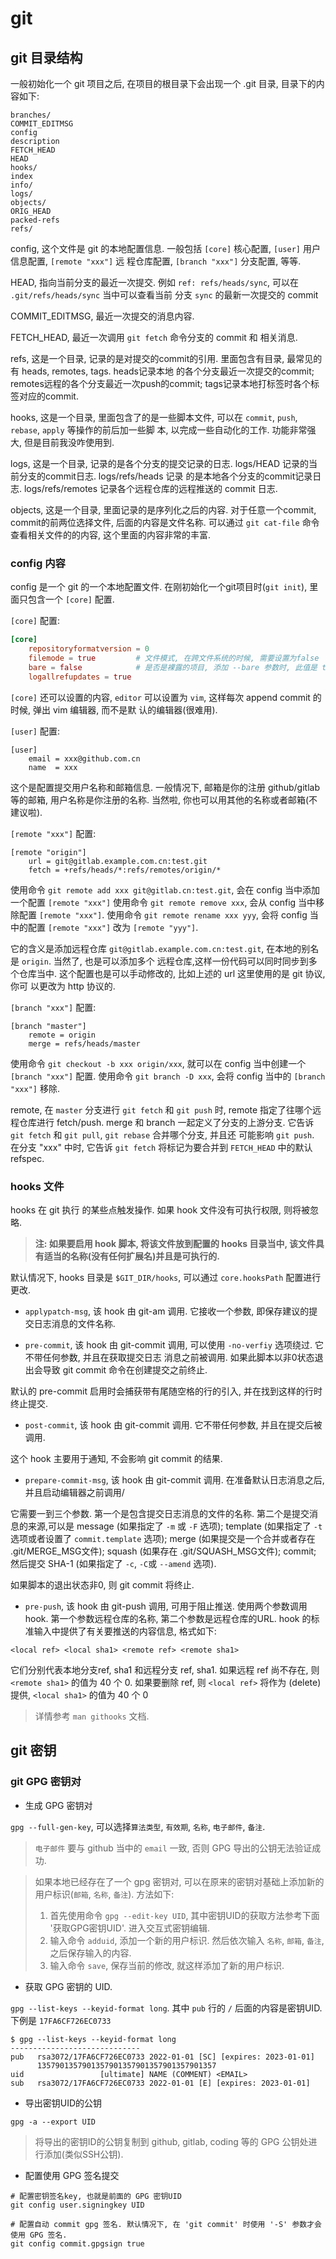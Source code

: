 # git

## git 目录结构

一般初始化一个 git 项目之后, 在项目的根目录下会出现一个 .git 目录, 目录下的内容如下: 

```
branches/
COMMIT_EDITMSG
config         
description
FETCH_HEAD     
HEAD      
hooks/
index
info/
logs/
objects/
ORIG_HEAD
packed-refs
refs/
```

config, 这个文件是 git 的本地配置信息. 一般包括 `[core]` 核心配置, `[user]` 用户信息配置, `[remote "xxx"]` 远
程仓库配置, `[branch "xxx"]` 分支配置, 等等.

HEAD, 指向当前分支的最近一次提交. 例如 `ref: refs/heads/sync`, 可以在 `.git/refs/heads/sync` 当中可以查看当前
分支 `sync` 的最新一次提交的 commit

COMMIT_EDITMSG, 最近一次提交的消息内容.

FETCH_HEAD, 最近一次调用 `git fetch` 命令分支的 commit 和 相关消息.

refs, 这是一个目录, 记录的是对提交的commit的引用. 里面包含有目录, 最常见的有 heads, remotes, tags. heads记录本地
的各个分支最近一次提交的commit; remotes远程的各个分支最近一次push的commit; tags记录本地打标签时各个标签对应的commit.

hooks, 这是一个目录, 里面包含了的是一些脚本文件, 可以在 `commit`, `push`, `rebase`, `apply` 等操作的前后加一些脚
本, 以完成一些自动化的工作. 功能非常强大, 但是目前我没咋使用到.

logs, 这是一个目录, 记录的是各个分支的提交记录的日志. logs/HEAD 记录的当前分支的commit日志. logs/refs/heads 记录
的是本地各个分支的commit记录日志. logs/refs/remotes 记录各个远程仓库的远程推送的 commit 日志.

objects, 这是一个目录, 里面记录的是序列化之后的内容. 对于任意一个commit, commit的前两位选择文件, 后面的内容是文件名称.
可以通过 `git cat-file` 命令查看相关文件的的内容, 这个里面的内容非常的丰富.


### config 内容

config 是一个 git 的一个本地配置文件. 在刚初始化一个git项目时(`git init`), 里面只包含一个 `[core]` 配置.
 
`[core]` 配置:

```toml
[core]
	repositoryformatversion = 0
	filemode = true         # 文件模式, 在跨文件系统的时候, 需要设置为false
	bare = false            # 是否是裸露的项目, 添加 --bare 参数时, 此值是 true
	logallrefupdates = true
```

`[core]` 还可以设置的内容, `editor` 可以设置为 `vim`, 这样每次 append commit 的时候, 弹出 vim 编辑器, 而不是默
认的编辑器(很难用). 

`[user]` 配置:

```
[user]
	email = xxx@github.com.cn
	name  = xxx
```

这个是配置提交用户名称和邮箱信息. 一般情况下, 邮箱是你的注册 github/gitlab 等的邮箱, 用户名称是你注册的名称. 当然啦,
你也可以用其他的名称或者邮箱(不建议啦).

`[remote "xxx"]` 配置:

```
[remote "origin"]
	url = git@gitlab.example.com.cn:test.git
	fetch = +refs/heads/*:refs/remotes/origin/*
```

使用命令 `git remote add xxx git@gitlab.cn:test.git`, 会在 config 当中添加一个配置 `[remote "xxx"]`
使用命令 `git remote remove xxx`, 会从 config 当中移除配置 `[remote "xxx"]`.
使用命令 `git remote rename xxx yyy`, 会将 config 当中的配置 `[remote "xxx"]` 改为  `[remote "yyy"]`.

它的含义是添加远程仓库 `git@gitlab.example.com.cn:test.git`, 在本地的别名是 `origin`. 当然了, 也是可以添加多个
远程仓库,这样一份代码可以同时同步到多个仓库当中. 这个配置也是可以手动修改的, 比如上述的 url 这里使用的是 git 协议, 你可
以更改为 http 协议的.

`[branch "xxx"]` 配置:

```
[branch "master"]
	remote = origin
	merge = refs/heads/master
```

使用命令 `git checkout -b xxx origin/xxx`, 就可以在 config 当中创建一个 `[branch "xxx"]` 配置. 
使用命令 `git branch -D xxx`, 会将 config 当中的 `[branch "xxx"]` 移除.

remote, 在 `master` 分支进行 `git fetch` 和 `git push` 时, remote 指定了往哪个远程仓库进行 fetch/push.
merge 和 branch 一起定义了分支的上游分支. 它告诉 `git fetch` 和 `git pull`, `git rebase` 合并哪个分支, 并且还
可能影响 `git push`. 在分支 "xxx" 中时, 它告诉 `git fetch` 将标记为要合并到 `FETCH_HEAD` 中的默认refspec. 


### hooks 文件

hooks 在 git 执行 的某些点触发操作. 如果 hook 文件没有可执行权限, 则将被忽略. 

> **注: 如果要启用 hook 脚本, 将该文件放到配置的 hooks 目录当中, 该文件具有适当的名称(没有任何扩展名)并且是可执行的.**

默认情况下, hooks 目录是 `$GIT_DIR/hooks`, 可以通过 `core.hooksPath` 配置进行更改.

- `applypatch-msg`, 该 hook 由 git-am 调用. 它接收一个参数, 即保存建议的提交日志消息的文件名称.

- `pre-commit`, 该 hook 由 git-commit 调用, 可以使用 `-no-verfiy` 选项绕过. 它不带任何参数, 并且在获取提交日志
消息之前被调用. 如果此脚本以非0状态退出会导致 git commit 命令在创建提交之前终止.

默认的 pre-commit 启用时会捕获带有尾随空格的行的引入, 并在找到这样的行时终止提交.

- `post-commit`, 该 hook 由 git-commit 调用. 它不带任何参数, 并且在提交后被调用. 

这个 hook 主要用于通知, 不会影响 git commit 的结果.

- `prepare-commit-msg`, 该 hook 由 git-commit 调用. 在准备默认日志消息之后, 并且启动编辑器之前调用/

它需要一到三个参数. 第一个是包含提交日志消息的文件的名称. 第二个是提交消息的来源,可以是 message (如果指定了 `-m` 或 `-F`
选项); template (如果指定了 `-t` 选项或者设置了 `commit.template` 选项); merge (如果提交是一个合并或者存在
.git/MERGE_MSG文件); squash (如果存在 .git/SQUASH_MSG文件); commit; 然后提交 SHA-1 (如果指定了 `-c`, `-C`或
`--amend` 选项).

如果脚本的退出状态非0, 则 git commit 将终止.

- `pre-push`, 该 hook 由 git-push 调用, 可用于阻止推送. 使用两个参数调用 hook. 第一个参数远程仓库的名称, 第二个参数是远程仓库的URL.
hook 的标准输入中提供了有关要推送的内容信息, 格式如下:

```
<local ref> <local sha1> <remote ref> <remote sha1>
```

它们分别代表本地分支ref, sha1 和远程分支 ref, sha1. 如果远程 ref 尚不存在, 则 `<remote sha1>` 的值为 40 个 0.  如果要删除 ref, 则 
`<local ref>` 将作为 (delete) 提供, `<local sha1>` 的值为 40 个 0

> 详情参考 `man githooks` 文档.

## git 密钥

### git GPG 密钥对

- 生成 GPG 密钥对

`gpg --full-gen-key`, 可以选择`算法类型`, `有效期`, `名称`, `电子邮件`, `备注`.

> `电子邮件` 要与 github 当中的 `email` 一致, 否则 GPG 导出的公钥无法验证成功.

> 如果本地已经存在了一个 gpg 密钥对, 可以在原来的密钥对基础上添加新的用户标识(`邮箱`, `名称`, `备注`). 方法如下:
> 1) 首先使用命令 `gpg --edit-key UID`, 其中密钥UID的获取方法参考下面 '获取GPG密钥UID'. 进入交互式密钥编辑.
> 2) 输入命令 `adduid`, 添加一个新的用户标识. 然后依次输入 `名称`, `邮箱`, `备注`, 之后保存输入的内容.
> 3) 输入命令 `save`, 保存当前的修改, 就这样添加了新的用户标识.

- 获取 GPG 密钥的 UID.

`gpg --list-keys --keyid-format long`. 其中 `pub` 行的 `/` 后面的内容是密钥UID. 下例是 `17FA6CF726EC0733`

```
$ gpg --list-keys --keyid-format long
-----------------------------
pub   rsa3072/17FA6CF726EC0733 2022-01-01 [SC] [expires: 2023-01-01]
      1357901357901357901357901357901357901357
uid                 [ultimate] NAME (COMMENT) <EMAIL>
sub   rsa3072/17FA6CF726EC0733 2022-01-01 [E] [expires: 2023-01-01]
```

- 导出密钥UID的公钥

```
gpg -a --export UID
```

> 将导出的密钥ID的公钥复制到 github, gitlab, coding 等的 GPG 公钥处进行添加(类似SSH公钥).

- 配置使用 GPG 签名提交

```
# 配置密钥签名key, 也就是前面的 GPG 密钥UID
git config user.signingkey UID

# 配置自动 commit gpg 签名. 默认情况下, 在 'git commit' 时使用 '-S' 参数才会使用 GPG 签名.
git config commit.gpgsign true
```
